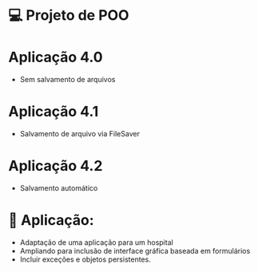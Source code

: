 # 💻 Projeto de POO

# Aplicação 4.0
- Sem salvamento de arquivos

# Aplicação 4.1
- Salvamento de arquivo via FileSaver

# Aplicação 4.2
- Salvamento automático

# 🚀 Aplicação:
- Adaptação de uma aplicação para um hospital
- Ampliando para inclusão de interface gráfica baseada em formulários
- Incluir exceções e objetos persistentes.

